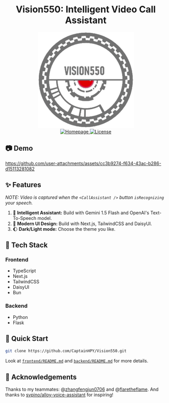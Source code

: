 <div align="center">

# Vision550: Intelligent Video Call Assistant

</div>

<div align="center">
    <img src="https://github.com/CaptainHPY/Vision550/blob/main/frontend/public/logo.gif" width="300" height="300">
</div>

<div align="center" class="mt-4">
    <a href="https://vision550.vercel.app/">
        <img src="https://img.shields.io/badge/Website-Homepage-blue" alt="Homepage">
    </a>
    <a href="https://github.com/CaptainHPY/Vision550/blob/main/LICENSE">
        <img src="https://img.shields.io/badge/License-MIT-yellow" alt="License">
    </a>
</div>

## :camera: Demo

https://github.com/user-attachments/assets/cc3b9274-f634-43ac-b286-d15113281082

## :sparkles: Features

*NOTE: Video is captured when the `<CallAssistant />` button `isRecognizing` your speech.*

1. :robot: **Intelligent Assistant:** Build with Gemini 1.5 Flash and OpenAI's Text-To-Speech model.
2. :art: **Modern UI Design:** Build with Next.js, TailwindCSS and DaisyUI.
3. :moon: **Dark/Light mode:** Choose the theme you like.

## :wrench: Tech Stack

### Frontend

- TypeScript
- Next.js
- TailwindCSS
- DaisyUI
- Bun

### Backend

- Python
- Flask

## :hammer: Quick Start

```bash
git clone https://github.com/CaptainHPY/Vision550.git
```

Look at [`frontend/README.md`](frontend/README.md) and [`backend/README.md`](backend/README.md) for more details.

## 🫡 Acknowledgements

Thanks to my teammates: @[zhangfengjun0706](https://github.com/zhangfengjun0706) and @[flaretheflame](https://github.com/flaretheflame).
And thanks to [svpino/alloy-voice-assistant](https://github.com/svpino/alloy-voice-assistant) for inspiring!
